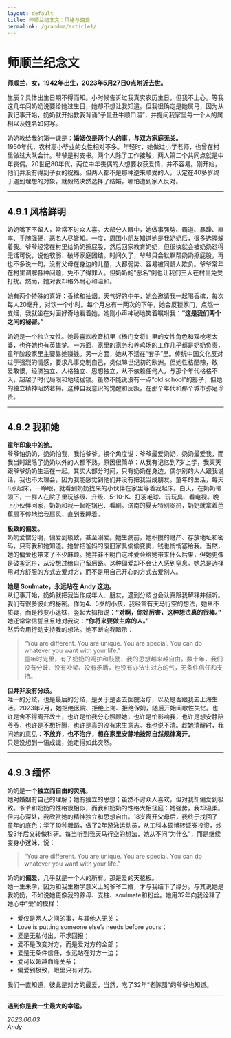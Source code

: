 ```yaml
---
layout: default
title: 师顺兰纪念文：风格与偏爱
permalink: /grandma/article1/
---
```


# 师顺兰纪念文

**师顺兰，女，1942年出生，2023年5月27日0点附近去世。**

生辰？具体出生日期不得而知。小时候告诉过我真实农历生日，但我不上心。等我这几年问奶奶说要给她过生日，她却不想让我知道。但我很确定是她属马，因为从我记事开始，奶奶就开始教我背诵“子鼠丑牛顺口溜”，并提问我家里每一个人的属相以及姓名如何写。

奶奶教给我的第一课是：**婚姻仅是两个人的事，与双方家庭无关。**  
1950年代，农村高小毕业的女性相对不多。年轻时，她做过小学老师，也曾在村里做过大队会计。爷爷是村支书。两个人除了工作接触，两人第二个共同点就是中年丧偶。20世纪80年代，两位中年丧偶的人想要收获爱情，并不容易。刚开始，他们并没有得到子女的祝福。但两人都不是那种逆来顺受的人，认定在40多岁终于遇到理想的对象，就毅然决然选择了结婚，哪怕遭到家人反对。

---

## 4.9.1 风格鲜明

奶奶嘴下不留人，常常不讨众人喜。大部分人眼中，她做事强势、霸道、暴躁、直率、手腕强硬，恶名人尽皆知。一度，周围小朋友知道她是我奶奶后，很多选择躲着我。爷爷经常在村里给奶奶擦屁股，然后回家教育奶奶，但很快就会被奶奶怼得无话可说，说他软弱、破坏家庭团结。时间久了，爷爷只会默默帮奶奶擦屁股，再也不多说一句。没有父母在身边的儿童，大都弱势、容易被同龄人欺负。爷爷常年在村里调解各种问题，免不了得罪人。但奶奶的“恶名”倒也让我们三人在村里免受打扰。然而，她对我却格外耐心和温和。

她有两个特殊的喜好：香槟和抽烟。天气好的中午，她会邀请我一起喝香槟，每次每人20毫升，对饮一个小时。每个月总有一两次的下午，她会反锁家门，点燃一支烟，我就坐在对面好奇地看着她，她则小声神秘地笑着嘱咐我：**“这是我们两个之间的秘密。”**

奶奶是一个独立女性。她最喜欢收音机里《杨门女将》里的女性角色和双枪老太婆，也许她也有英雄梦。一方面，家里的家务和养鸡场的工作几乎都是奶奶负责，童年阶段家里主要靠她赚钱。另一方面，她从不活在“套子”里。传统中国文化反对过于强烈的情感，要求凡事克制自己，类似18世纪初的欧洲。但她性格酷辣，敢爱敢恨，经济独立、人格独立、思想独立，从不依赖任何人，与那个年代格格不入，超越了时代局限和地域枷锁。虽然不能说没有一点“old school”的影子，但她的独立精神昭然若揭。这种自我意识的觉醒和反叛，在那个年代和那个城市弥足珍贵。

---

## 4.9.2 我和她

**童年印象中的她。**  
爷爷怕奶奶，奶奶怕我，我怕爷爷。换个角度说：爷爷最爱奶奶，奶奶最爱我，而我当时跟除了奶奶以外的人都不熟。原因很简单：从我有记忆到7岁上学，我天天跟爷爷奶奶生活在一起。其实大部分时间，只有奶奶在身边。偶尔别的大人跟我说话，我也不太理会，因为我能感觉到他们并没有把我当成朋友。童年的生活，每天8点起床，一睁眼，就看到奶奶找来的小伙伴在家里等着我起床。白天，在奶奶带领下，一群人在院子里玩够级、升级、5-10-K、打羽毛球、玩玩具、看电视。晚上小伙伴回家，奶奶和我一起吃锅巴、看剧。济南的夏天特别炎热，奶奶就拿着芭蕉扇不停地给我扇风，直到我睡着。

**极致的偏爱。**  
奶奶爱憎分明，偏爱到极致，甚至溺爱。她生病前，她积攒的财产、存放地址和密码，只有我和她知道。她曾把爸妈的废旧家具偷偷变卖，钱也悄悄塞给我。当然，她的偏爱也带来了不少麻烦。她并非不明白这种爱会给她带来什么后果，但她更像是破釜沉舟，从没想过给自己留后路。这种偏爱却不会让人感到窒息。她总是选择用对方舒服的方式去爱对方，而不是用自己开心的方式去爱别人。

**她是 Soulmate，永远站在 Andy 这边。**  
从记事开始，奶奶就把我当作成年人、朋友，遇到分歧也会认真跟我解释并倾听。我们有很多彼此的秘密。作为4、5岁的小孩，我经常有天马行空的想法，她从不质疑，而是秒变小迷妹，竖起大拇指说：**“对啊，你好厉害，这种想法真的很棒。”**  
她还常常信誓旦旦地对我说：**“你将来要做主席的人。”**  
然后会用行动支持我的想法。她不断向我暗示：  
> “You are different. You are unique. You are special. You can do whatever you want with your life.”  
童年时光里，有了奶奶的呵护和鼓励，我的思想越来越自由。数十年，我们没有分歧、没有吵架、没有矛盾，也没有办法生对方的气，无条件信任和支持。

**但并非没有分歧。**  
唯一的分歧，也是最后的分歧，是关于是否去医院治疗，以及是否跟我去上海生活。2023年2月，她拒绝医院、拒绝上海、拒绝保姆，随后开始间歇性失忆。也许是舍不得离开故土，也许是怕我分心照顾她，也许是怕影响我，也许是想安静陪爷爷，也许是不想折腾，也许是真的没有求生意志。我也说不清。趁她清醒时，我问她的意见：**不放弃，也不治疗，想在家里安静地按照自然规律离开。**  
只是没想到一语成谶，她走得如此突然。

---

## 4.9.3 缅怀

奶奶是一个**独立而自由的灵魂**。  
她对婚姻有自己的理解；她有独立的思想；虽然不讨众人喜欢，但对我却偏爱到极致。爷爷和奶奶的性格很相似，而我和奶奶的性格大相径庭：她强势，我却温柔。但内心深处，我欣赏她的精神独立和思想自由。18岁离开父母后，我终于找回了童年的底色：学了10种舞蹈，做了2年游泳运动员，从工科本硕博转证券投资，炒股3年后又转做科研。每当听到我天马行空的想法，她从不问“为什么”，而是继续变身小迷妹，说：  
> “You are different. You are unique. You are special. You can do whatever you want with your life.”

奶奶的**偏爱**，几乎就是一个人的所有。那是爱的天花板。  
她一生未孕，因为和我生物学意义上的爷爷二婚，才与我结下了缘分。与其说她是我奶奶，不如说她更像我的养母、支柱、soulmate和粉丝。她用32年向我诠释了她心中“爱”的模样：  
- 爱仅是两人之间的事，与其他人无关；  
- Love is putting someone else’s needs before yours；  
- 爱是无私付出，不求回报；  
- 爱不是改变对方，而是爱对方的全部；  
- 爱是无条件信任，永远站在对方一边；  
- 爱可以超越血缘关系；  
- 偏爱到极致，眼里只有对方。

我们一直知道，彼此是对方的最爱，当然，吃了32年“老陈醋”的爷爷也知道。

---

**遇到你是我一生最大的幸运。**

_2023.06.03_  
_Andy_
